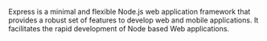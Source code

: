 Express is a minimal and flexible Node.js web application framework
that provides a robust set of features to develop web and mobile
applications. It facilitates the rapid development of Node based
Web applications.
